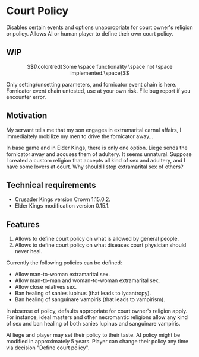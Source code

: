 # Court Policy

Disables certain events and options unappropriate for court owner's religion or policy. Allows AI or human player to define their own court policy.

## WIP

$${\color{red}Some \space functionality \space not \space implemented.\space}$$

Only setting/unsetting parameters, and fornicator event chain is here. Fornicator event chain untested, use at your own risk. File bug report if you encounter error.

## Motivation

My servant tells me that my son engages in extramarital carnal affairs, I immedialtely mobilize my men to drive the fornicator away…

In base game and in Elder Kings, there is only one option. Liege sends the fornicator away and accuses them of adultery. It seems unnatural. Suppose I created a custom religion that accepts all kind of sex and adultery, and I have some lovers at court. Why should I stop extramarital sex of others?

## Technical requirements

* Crusader Kings version Crown 1.15.0.2.
* Elder Kings modification version 0.15.1.

## Features

1. Allows to define court policy on what is allowed by general people.
2. Allows to define court policy on what diseases court physician should never heal.

Currently the following policies can be defined:

* Allow man-to-woman extramarital sex.
* Allow man-to-man and woman-to-woman extramarital sex.
* Allow close relatives sex.
* Ban healing of sanies lupinus (that leads to lycantropy).
* Ban healing of sanguinare vampiris (that leads to vampirism).

In absense of policy, defaults appropriate for court owner's religion apply. For instance, ideal masters and other necromantic religions allow any kind of sex and ban healing of both sanies lupinus and sanguinare vampiris.

AI liege and player may set their policy to their taste. AI policy might be modified in approximately 5 years. Player can change their policy any time via decision "Define court policy".

